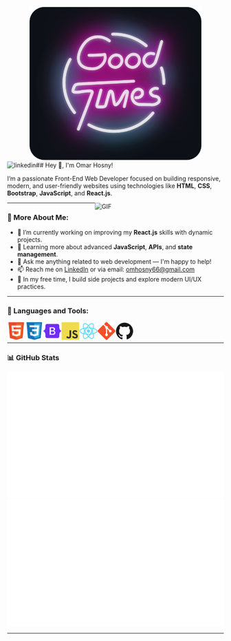 <div align="center">
	<br>
		<img src="good-times.svg" width="400px">
	<br>
</div>
## Hey 👋, I'm Omar Hosny!
<a href='https://www.linkedin.com/in/omar-hosny-a41364349/'><img align='left' alt="linkedin" src="https://raw.githubusercontent.com/rahul-jha98/rahul-jha98/561d474902b59c7429ec22bb73e225696c27b202/assets/linkedin.svg" height='18px'/></a>
<br/>

I’m a passionate Front-End Web Developer focused on building responsive, modern, and user-friendly websites using technologies like **HTML**, **CSS**, **Bootstrap**, **JavaScript**, and **React.js**.

<img align="right" alt="GIF" src="https://raw.githubusercontent.com/rahul-jha98/rahul-jha98/main/techstack.gif" width="300px"/>

---

### 🧐 More About Me:

- 🔭 I’m currently working on improving my **React.js** skills with dynamic projects.
- 🌱 Learning more about advanced **JavaScript**, **APIs**, and **state management**.
- 💬 Ask me anything related to web development — I'm happy to help!
- 📫 Reach me on [LinkedIn](https://www.linkedin.com/in/omar-hosny-a41364349/) or via email: omhosny66@gmail.com
- 🧠 In my free time, I build side projects and explore modern UI/UX practices.

---

### 🔨 Languages and Tools:
<a href="https://developer.mozilla.org/en-US/docs/Web/HTML" target="_blank"> <img align="left" src="https://raw.githubusercontent.com/devicons/devicon/master/icons/html5/html5-original.svg" alt="HTML5" height="42px"/> </a> 
<a href="https://developer.mozilla.org/en-US/docs/Web/CSS" target="_blank"> <img align="left" src="https://raw.githubusercontent.com/devicons/devicon/master/icons/css3/css3-original.svg" alt="CSS3" height="42px"/> </a> 
<a href="https://getbootstrap.com/" target="_blank"> <img align="left" src="https://raw.githubusercontent.com/devicons/devicon/master/icons/bootstrap/bootstrap-plain.svg" alt="Bootstrap" height="42px"/> </a> 
<a href="https://developer.mozilla.org/en-US/docs/Web/JavaScript" target="_blank"> <img align="left" src="https://raw.githubusercontent.com/devicons/devicon/master/icons/javascript/javascript-original.svg" alt="JavaScript" height="42px"/> </a> 
<a href="https://reactjs.org/" target="_blank"> <img align="left" src="https://raw.githubusercontent.com/devicons/devicon/master/icons/react/react-original.svg" alt="React" height="42px"/> </a> 
<a href="https://git-scm.com/" target="_blank"> <img align="left" src="https://raw.githubusercontent.com/devicons/devicon/master/icons/git/git-original.svg" alt="Git" height="42px"/> </a> 
<a href="https://github.com/" target="_blank"> <img align="left" src="https://raw.githubusercontent.com/devicons/devicon/master/icons/github/github-original.svg" alt="GitHub" height="42px"/> </a> 

<br/>
<br/>

---

### 📊 GitHub Stats

<a href='https://github.com/Omarhosny1/github-stats-transparent'>
  
![Stats Overview](https://raw.githubusercontent.com/rahul-jha98/github-stats-transparent/output/generated/overview.svg)
![Most Used Languages](https://raw.githubusercontent.com/rahul-jha98/github-stats-transparent/output/generated/languages.svg)

</a>


---

